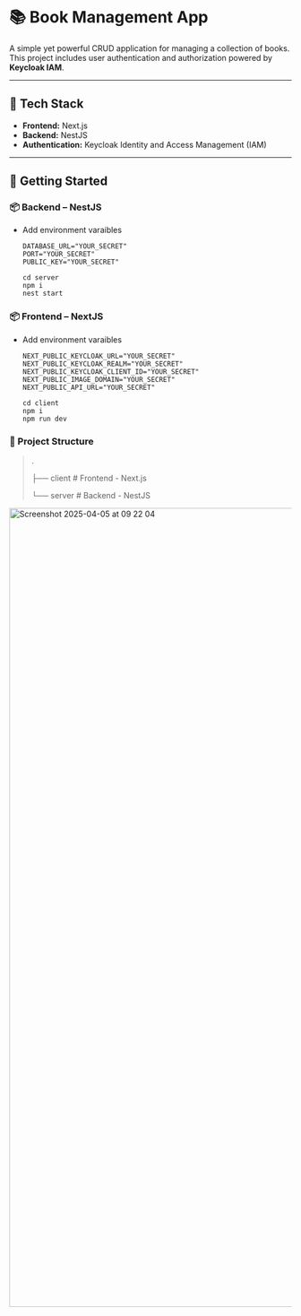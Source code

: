 # 📚 Book Management App

A simple yet powerful CRUD application for managing a collection of books. This project includes user authentication and authorization powered by **Keycloak IAM**.

---

## 🔧 Tech Stack

- **Frontend:** Next.js  
- **Backend:** NestJS  
- **Authentication:** Keycloak Identity and Access Management (IAM)

---

## 🚀 Getting Started

### 📦 Backend – NestJS
- Add environment varaibles
   ```
   DATABASE_URL="YOUR_SECRET"
   PORT="YOUR_SECRET"
   PUBLIC_KEY="YOUR_SECRET"
   ```
   ```
   cd server
   npm i
   nest start
   ```

### 📦 Frontend – NextJS
- Add environment varaibles
   ```
   NEXT_PUBLIC_KEYCLOAK_URL="YOUR_SECRET"
   NEXT_PUBLIC_KEYCLOAK_REALM="YOUR_SECRET"
   NEXT_PUBLIC_KEYCLOAK_CLIENT_ID="YOUR_SECRET"
   NEXT_PUBLIC_IMAGE_DOMAIN="YOUR_SECRET"
   NEXT_PUBLIC_API_URL="YOUR_SECRET"
   ```
   ```
   cd client
   npm i
   npm run dev
   ```
### 📁 Project Structure
>.
>>
>├── client   # Frontend - Next.js
>>
>└── server   # Backend - NestJS
>>
<img width="1426" alt="Screenshot 2025-04-05 at 09 22 04" src="https://github.com/user-attachments/assets/84bdfc85-af79-4e0f-a685-c21469276f67" />
